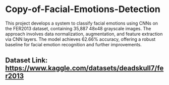 # Copy-of-Facial-Emotions-Detection
This project develops a system to classify facial emotions using CNNs on the FER2013 dataset, containing 35,887 48x48 grayscale images. The approach involves data normalization, augmentation, and feature extraction via CNN layers. The model achieves 62.66% accuracy, offering a robust baseline for facial emotion recognition and further improvements.

## Dataset Link: https://www.kaggle.com/datasets/deadskull7/fer2013
